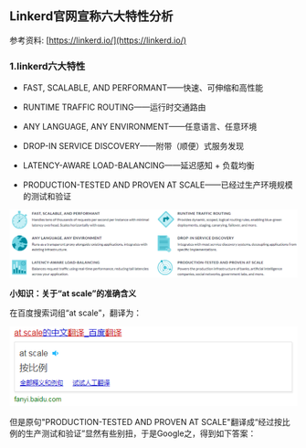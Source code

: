 ## Linkerd官网宣称六大特性分析
参考资料: [https://linkerd.io/](https://linkerd.io/)

### 1.linkerd六大特性
* FAST, SCALABLE, AND PERFORMANT——快速、可伸缩和高性能
  
* RUNTIME TRAFFIC ROUTING——运行时交通路由

* ANY LANGUAGE, ANY ENVIRONMENT——任意语言、任意环境

* DROP-IN SERVICE DISCOVERY——附带（顺便）式服务发现

* LATENCY-AWARE LOAD-BALANCING——延迟感知 + 负载均衡

* PRODUCTION-TESTED AND PROVEN AT SCALE——已经过生产环境规模的测试和验证

![](/assets/linkerd004_001.PNG)

  **小知识：关于“at scale”的准确含义**
  
  在百度搜索词组“at scale”，翻译为：
  
  ![](/assets/linkerd004_002.PNG)
  
  但是原句"PRODUCTION-TESTED AND PROVEN AT SCALE"翻译成“经过按比例的生产测试和验证”显然有些别扭，于是Google之，得到如下答案：